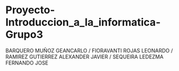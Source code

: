 # Proyecto-Introduccion_a_la_informatica-Grupo3
BARQUERO MUÑOZ GEANCARLO / FIORAVANTI ROJAS LEONARDO / RAMIREZ GUTIERREZ ALEXANDER JAVIER / SEQUEIRA LEDEZMA FERNANDO JOSE
